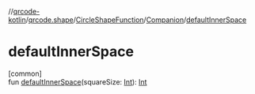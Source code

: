//[qrcode-kotlin](../../../../index.md)/[qrcode.shape](../../index.md)/[CircleShapeFunction](../index.md)/[Companion](index.md)/[defaultInnerSpace](default-inner-space.md)

# defaultInnerSpace

[common]\
fun [defaultInnerSpace](default-inner-space.md)(squareSize: [Int](https://kotlinlang.org/api/latest/jvm/stdlib/kotlin/-int/index.html)): [Int](https://kotlinlang.org/api/latest/jvm/stdlib/kotlin/-int/index.html)
